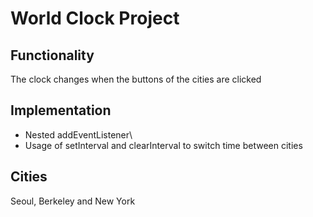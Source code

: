 # World Clock Project
## Functionality
The clock changes when the buttons of the cities are clicked
## Implementation
- Nested addEventListener\
- Usage of setInterval and clearInterval to switch time between cities
## Cities
Seoul, Berkeley and New York




